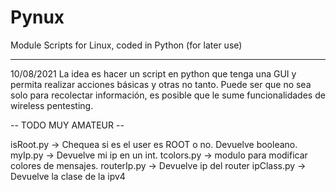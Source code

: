 # Pynux
Module Scripts for Linux, coded in Python (for later use)


---------------------------------------------------------
10/08/2021
La idea es hacer un script en python que tenga una GUI y permita realizar acciones básicas y otras no tanto.
Puede ser que no sea solo para recolectar información, es posible que le sume funcionalidades de wireless pentesting.

-- TODO MUY AMATEUR --


isRoot.py   -> Chequea si es el user es ROOT o no. Devuelve booleano.
myIp.py     -> Devuelve mi ip en un int.
tcolors.py  -> modulo para modificar colores de mensajes.
routerIp.py -> Devuelve ip del router
ipClass.py  -> Devuelve la clase de la ipv4

